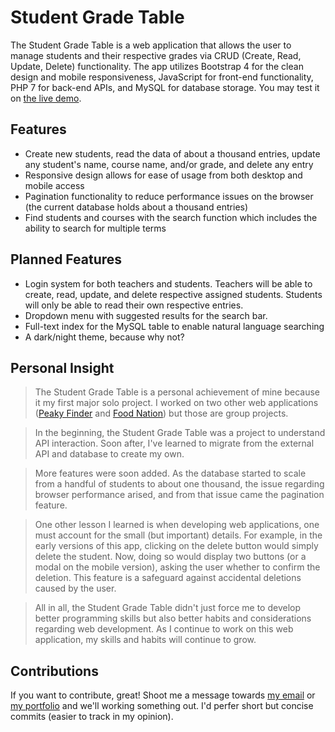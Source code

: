 # Student Grade Table

The Student Grade Table is a web application that allows the user to manage students and their respective grades via CRUD (Create, Read, Update, Delete) functionality. The app utilizes Bootstrap 4 for the clean design and mobile responsiveness, JavaScript for front-end functionality, PHP 7 for back-end APIs, and MySQL for database storage.
You may test it on [the live demo]. 

## Features

  - Create new students, read the data of about a thousand entries, update any student's name, course name, and/or grade, and delete any entry
  - Responsive design allows for ease of usage from both desktop and mobile access
  - Pagination functionality to reduce performance issues on the browser (the current database holds about a thousand entries)
  - Find students and courses with the search function which includes the ability to search for multiple terms

## Planned Features
  - Login system for both teachers and students. Teachers will be able to create, read, update, and delete respective assigned students. Students will only be able to read their own respective entries.
  - Dropdown menu with suggested results for the search bar.
  - Full-text index for the MySQL table to enable natural language searching
  - A dark/night theme, because why not?

## Personal Insight
> The Student Grade Table is a personal achievement of mine because it my first major solo project. I worked on two other web applications ([Peaky Finder] and [Food Nation]) but those are group projects.

> In the beginning, the Student Grade Table was a project to understand API interaction. Soon after, I've learned to migrate from the external API and database to create my own.

> More features were soon added. As the database started to scale from a handful of students to about one thousand, the issue regarding browser performance arised, and from that issue came the pagination feature.

> One other lesson I learned is when developing web applications, one must account for the small (but important) details. For example, in the early versions of this app, clicking on the delete button would simply delete the student. Now, doing so would display two buttons (or a modal on the mobile version), asking the user whether to confirm the deletion. This feature is a safeguard against accidental deletions caused by the user.

> All in all, the Student Grade Table didn't just force me to develop better programming skills but also better habits and considerations regarding web development. As I continue to work on this web application, my skills and habits will continue to grow.

## Contributions
If you want to contribute, great! Shoot me a message towards [my email] or [my portfolio] and we'll working something out. I'd perfer short but concise commits (easier to track in my opinion).

   [the live demo]: <https://sgt.aaroncpark.com/>
   [Peaky Finder]: <peakyfinder.com>
   [Food Nation]: #
   [my email]: <aaroncpark@protonmail.com>
   [my portfolio]: <https://aaroncpark.com/>
